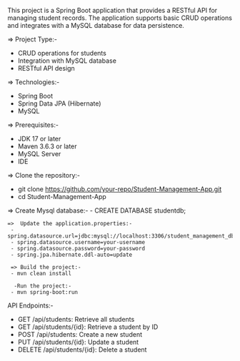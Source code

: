 This project is a Spring Boot application that provides a RESTful API for managing student records. The application supports basic CRUD operations and integrates with a MySQL database for data persistence.

=> Project Type:-
- CRUD operations for students
- Integration with MySQL database
- RESTful API design

=> Technologies:-
- Spring Boot
- Spring Data JPA (Hibernate)
- MySQL

=>  Prerequisites:-
- JDK 17 or later
- Maven 3.6.3 or later
- MySQL Server
- IDE

 => Clone the repository:-
  - git clone https://github.com/your-repo/Student-Management-App.git
  - cd Student-Management-App
 
   => Create Mysql database:-
    - CREATE DATABASE studentdb;
   
    =>  Update the application.properties:-
     - spring.datasource.url=jdbc:mysql://localhost:3306/student_management_db
     - spring.datasource.username=your-username
     - spring.datasource.password=your-password
     - spring.jpa.hibernate.ddl-auto=update
   
     => Build the project:-
     - mvn clean install

      -Run the project:-
     - mvn spring-boot:run




  API Endpoints:-
- GET /api/students: Retrieve all students
- GET /api/students/{id}: Retrieve a student by ID
- POST /api/students: Create a new student
- PUT /api/students/{id}: Update a student
- DELETE /api/students/{id}: Delete a student
